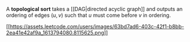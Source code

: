 A **topological sort** takes a [[DAG|directed acyclic graph]] and outputs an ordering of edges $(u, v)$ such that $u$ must come before $v$ in ordering.

[[https://assets.leetcode.com/users/images/63bd7ad6-403c-42f1-b8bb-2ea41e42af9a_1613794080.8115625.png]]